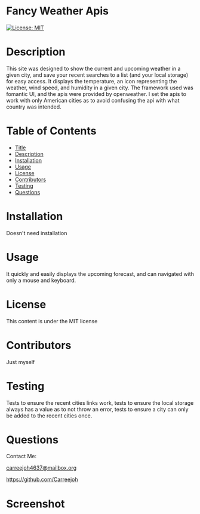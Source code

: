 # Fancy Weather Apis 

[![License: MIT](https://img.shields.io/badge/License-MIT-yellow.svg)](https://opensource.org/licenses/MIT) 

# Description 
 This site was designed to show the current and upcoming weather in a given city, and save your recent searches to a list (and your local storage) for easy access. It displays the temperature, an icon representing the weather, wind speed, and humidity in a given city. The framework used was fomantic UI, and the apis were provided by openweather. I set the apis to work with only American cities as to avoid confusing the api with what country was intended.  

# Table of Contents 
 
- [Title](#title) 
- [Description](#description) 
- [Installation](#installation) 
- [Usage](#usage)
- [License](#license)
- [Contributors](#contributors)
- [Testing](#testing)
- [Questions](#questions)

# Installation 
 Doesn't need installation  

# Usage 
 It quickly and easily displays the upcoming forecast, and can navigated with only a mouse and keyboard.  

# License 
 This content is under the MIT license  

# Contributors 
 Just myself  

# Testing 
 Tests to ensure the recent cities links work, tests to ensure the local storage always has a value as to not throw an error, tests to ensure a city can only be added to the recent cities once.   

# Questions 
 
Contact Me: 
 
carreejoh4637@mailbox.org 

https://github.com/Carreejoh

# Screenshot

